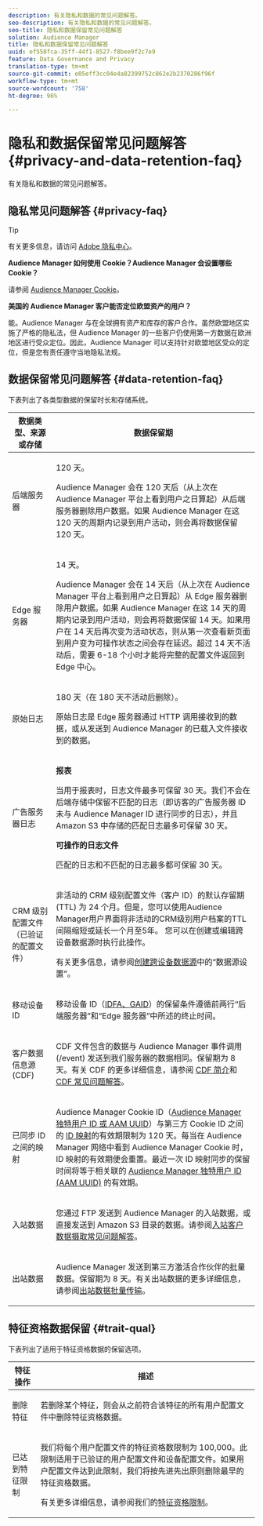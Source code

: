 ```yaml
---
description: 有关隐私和数据的常见问题解答。
seo-description: 有关隐私和数据的常见问题解答。
seo-title: 隐私和数据保留常见问题解答
solution: Audience Manager
title: 隐私和数据保留常见问题解答
uuid: ef558fca-35ff-44f1-8527-f8bee9f2c7e9
feature: Data Governance and Privacy
translation-type: tm+mt
source-git-commit: e05eff3cc04e4a82399752c862e2b2370286f96f
workflow-type: tm+mt
source-wordcount: '758'
ht-degree: 96%

---
```



# 隐私和数据保留常见问题解答{#privacy-and-data-retention-faq}

有关隐私和数据的常见问题解答。

<!-- faq_privacy.xml -->

## 隐私常见问题解答 {#privacy-faq}

>[!TIP]
>
>有关更多信息，请访问 [Adobe 隐私中心](https://www.adobe.com/cn/privacy.html)。

**Audience Manager 如何使用 Cookie？Audience Manager 会设置哪些 Cookie？**

请参阅 [Audience Manager Cookie](https://docs.adobe.com/content/help/zh-Hans/core-services/interface/ec-cookies/cookies-am.html)。

**美国的 Audience Manager 客户能否定位欧盟资产的用户？**

能。Audience Manager 与在全球拥有资产和库存的客户合作。虽然欧盟地区实施了严格的隐私法，但 Audience Manager 的一些客户仍使用第一方数据在欧洲地区进行受众定位。因此，Audience Manager 可以支持针对欧盟地区受众的定位，但是您有责任遵守当地隐私法规。

<!-- 

<p> <b>Why does the IP address need to be removed from log files?</b> </p> 
<p>While still an open question in the US, regulators in Europe consider IP addresses as personally identifiable information (PII). As a result, companies that collect IP addresses in the EU are subject to strict data processing requirements. To support expansion into the EU, and help reduce compliance requirements for our customers, we remove IP addresses from log files. Also, this change addresses where we believe industry self-regulation and legally required regulations are moving within the United States. Removing IP addresses is a proactive change that will help Audience Manager (and our partners) comply with existing and future PII-related legislation. </p>

 -->

## 数据保留常见问题解答 {#data-retention-faq}

下表列出了各类型数据的保留时长和存储系统。

<table id="table_21C0B13A57A44DE0999FB33F363C88F6"> 
 <thead> 
  <tr> 
   <th colname="col1" class="entry"> 数据类型、来源或存储 </th> 
   <th colname="col2" class="entry"> 数据保留期 </th> 
  </tr> 
 </thead>
 <tbody> 
  <tr> 
   <td colname="col1"> <p>后端服务器 </p> </td> 
   <td colname="col2"> <p>120 天。 </p> <p> Audience Manager 会在 120 天后（从上次在 Audience Manager 平台上看到用户之日算起）从后端服务器删除用户数据。如果 <span class="keyword">Audience Manager</span> 在这 120 天的周期内记录到用户活动，则会再将数据保留 120 天。 </p> </td> 
  </tr> 
  <tr> 
   <td colname="col1"> <p>Edge 服务器 </p> </td> 
   <td colname="col2"> <p> 14 天。 </p> <p>Audience Manager 会在 14 天后（从上次在 Audience Manager 平台上看到用户之日算起）从 Edge 服务器删除用户数据。如果 <span class="keyword">Audience Manager</span> 在这 14 天的周期内记录到用户活动，则会再将数据保留 14 天。如果用户在 14 天后再次变为活动状态，则从第一次查看新页面到用户变为可操作状态之间会存在延迟。超过 14 天不活动后，需要 6-18 个小时才能将完整的配置文件返回到 Edge 中心。 </p> </td> 
  </tr> 
  <tr> 
   <td colname="col1"> <p>原始日志 </p> </td> 
   <td colname="col2"> <p>180 天（在 180 天不活动后删除）。 </p> <p>原始日志是 Edge 服务器通过 HTTP 调用接收到的数据，或从发送到 <span class="keyword">Audience Manager</span> 的已载入文件接收到的数据。 </p> </td> 
  </tr> 
  <tr> 
   <td colname="col1"> <p>广告服务器日志 </p> </td> 
   <td colname="col2"> <p><b>报表</b> </p> <p>当用于报表时，日志文件最多可保留 30 天。我们不会在后端存储中保留不匹配的日志（即访客的广告服务器 ID 未与 <span class="keyword">Audience Manager</span> ID 进行同步的日志），并且 <span class="keyword">Amazon S3</span> 中存储的匹配日志最多可保留 30 天。 </p> <p><b>可操作的日志文件</b> </p> <p>匹配的日志和不匹配的日志最多都可保留 30 天。 </p> </td> 
  </tr> 
  <tr> 
   <td colname="col1"> <p>CRM 级别配置文件（已验证的配置文件） </p> </td> 
   <td colname="col2"> <p>非活动的 CRM 级别配置文件（客户 ID）的默认存留期 (TTL) 为 24 个月。但是，您可以使用Audience Manager用户界面将非活动的CRM级别用户档案的TTL间隔缩短或延长一个月至5年。 您可以在创建或编辑跨设备数据源时执行此操作。</p> <p>有关更多信息，请参阅<a href="../features/profile-merge-rules/merge-rules-start.md#settings">创建跨设备数据源</a>中的“数据源设置”。</p> </td> 
  </tr> 
  <tr> 
   <td colname="col1"> <p>移动设备 ID </p> </td> 
   <td colname="col2"> <p>移动设备 ID（<a href="../reference/ids-in-aam.md">IDFA、GAID</a>）的保留条件遵循前两行“后端服务器”和“Edge 服务器”中所述的终止时间。 </p> </td> 
  </tr> 
  <tr> 
   <td colname="col1"> <p>客户数据信息源 (CDF) </p> </td> 
   <td colname="col2"> <p>CDF 文件包含的数据与 <span class="keyword">Audience Manager</span> 事件调用 (/event) 发送到我们服务器的数据相同。保留期为 8 天。有关 CDF 的更多详细信息，请参阅 <a href="../features/cdf-files.md">CDF 简介</a>和 <a href="../faq/faq-cdf.md">CDF 常见问题解答</a>。 </p> </td> 
  </tr> 
  <tr> 
   <td colname="col1"> <p>已同步 ID 之间的映射 </p> </td> 
   <td colname="col2"> <p>Audience Manager Cookie ID（<a href="../reference/ids-in-aam.md">Audience Manager 独特用户 ID 或 AAM UUID</a>）与第三方 Cookie ID 之间的 <a href="../features/administration/usage-limits.md#id-mapping-limits">ID 映射</a>的有效期限制为 120 天。每当在 Audience Manager 网络中看到 Audience Manager Cookie 时，ID 映射的有效期便会重置。最近一次 ID 映射同步的保留时间将等于相关联的 <a href="../reference/ids-in-aam.md">Audience Manager 独特用户 ID (AAM UUID)</a> 的有效期。</p></td> 
  </tr> 
  <tr> 
   <td colname="col1"> <p>入站数据 </p> </td> 
   <td colname="col2"> <p>您通过 FTP 发送到 <span class="keyword">Audience Manager</span> 的入站数据，或直接发送到 <span class="keyword">Amazon S3</span> 目录的数据。请参阅<a href="../faq/faq-inbound-data-ingestion.md">入站客户数据摄取常见问题解答</a>。 </p> </td> 
  </tr> 
  <tr> 
   <td colname="col1"> <p>出站数据 </p> </td> 
   <td colname="col2"> <p><span class="keyword">Audience Manager</span> 发送到第三方激活合作伙伴的批量数据。保留期为 8 天。有关出站数据的更多详细信息，请参阅<a href="../integration/receiving-audience-data/batch-outbound-transfers/outbound-file-name-contents.md">出站数据批量传输</a>。 </p> </td> 
  </tr> 
 </tbody> 
</table>

## 特征资格数据保留 {#trait-qual}

下表列出了适用于特征资格数据的保留选项。

<table id="table_7FB42BEF138540AAB6869995C1AB8D3F"> 
 <thead> 
  <tr> 
   <th colname="col1" class="entry"> 特征操作 </th> 
   <th colname="col2" class="entry"> 描述 </th> 
  </tr>
 </thead>
 <tbody> 
  <tr> 
   <td colname="col1"> <p>删除特征 </p> </td> 
   <td colname="col2"> <p>若删除某个特征，则会从之前符合该特征的所有用户配置文件中删除特征资格数据。 </p> </td> 
  </tr> 
  <tr> 
   <td colname="col1"> <p>已达到特征限制 </p> </td> 
   <td colname="col2"> <p>我们将每个用户配置文件的特征资格数限制为 100,000。此限制适用于已验证的用户配置文件和设备配置文件。如果用户配置文件达到此限制，我们将按先进先出原则删除最早的特征资格数据。 </p> <p>有关更多详细信息，请参阅我们的<a href="../features/traits/trait-and-segment-qualification-reference.md#trait-qualification-limit">特征资格限制</a>。 </p> </td> 
  </tr> 
 </tbody> 
</table>

